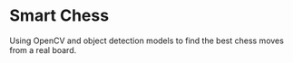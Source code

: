 # Smart Chess
 
Using OpenCV and object detection models to find the best chess moves from a real board.
